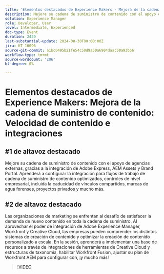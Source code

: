 ```yaml
---
title: 'Elementos destacados de Experience Makers - Mejora de la cadena de suministro de contenido: velocidad de contenido e integraciones'
description: Mejore su cadena de suministro de contenido con el apoyo de agencias externas, gracias a la integración de Adobe Express, AEM Assets y Brand Portal. Aprenderá a configurar la integración para flujos de trabajo de cadena de suministro de contenido optimizados, controles de nivel empresarial, incluida la caducidad de vínculos compartidos, marcas de agua forenses, proyectos privados y mucho más.
solution: Experience Manager
role: Developer, User
level: Intermediate, Experienced
doc-type: Event
duration: 2420
last-substantial-update: 2024-08-30T00:00:00Z
jira: KT-16096
source-git-commit: a1bc6495b21fe54c50d9a50a6904daac50a93bb6
workflow-type: tm+mt
source-wordcount: '206'
ht-degree: 0%

---
```



# Elementos destacados de Experience Makers: Mejora de la cadena de suministro de contenido: Velocidad de contenido e integraciones

## #1 de altavoz destacado

Mejore su cadena de suministro de contenido con el apoyo de agencias externas, gracias a la integración de Adobe Express, AEM Assets y Brand Portal. Aprenderá a configurar la integración para flujos de trabajo de cadena de suministro de contenido optimizados, controles de nivel empresarial, incluida la caducidad de vínculos compartidos, marcas de agua forenses, proyectos privados y mucho más.

## #2 de altavoz destacado

Las organizaciones de marketing se enfrentan al desafío de satisfacer la demanda de nuevo contenido en toda la cadena de suministro. Al aprovechar el poder de integración de Adobe Experience Manager, Workfront y Creative Cloud, las empresas pueden comprender los distintos sistemas de creación de contenido y optimizar la creación de contenido personalizado a escala. En la sesión, aprenderá a implementar una base de recursos a través de integraciones de herramientas de Creative Cloud y estructuras de taxonomía, habilitar Workfront Fusion, ajustar su plan de Workfront AEM para configurar con, ¡y mucho más!

>[!VIDEO](https://video.tv.adobe.com/v/3433169/?learn=on)
